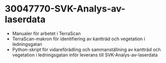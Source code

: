 # 30047770-SVK-Analys-av-laserdata
- Manualer för arbetet i TerraScan
- TerraScan-makron för identifiering av kantträd och vegetation i ledningsgatan
- Python-skript för vidareförädling och sammanställning av kantträd och vegetation i ledningsgatan inför leverans 
  till SVK-Analys-av-laserdata
